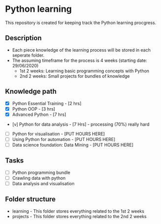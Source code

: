 # Python learning
This repository is created for keeping track the Python learning procgress.

## Description
* Each piece knowledge of the learning process will be stored in each seperate folder. 
* The assuming timeframe for the process is 4 weeks (starting date: 29/06/2020)
	* 1st 2 weeks: Learning basic programming concepts with Python
	* 2nd 2 weeks: Small projects for bundles of knowledge

## Knowledge path
- [x] Python Essential Training - [2 hrs]
- [x] Python OOP - [3 hrs]
- [x] Advanced Python - [7 hrs]
- [v] Python for data analysis - [7 Hrs] - processing (70%) really hard
- [ ] Python for visualisation - [PUT HOURS HERE]
- [ ] Using Python for automation - [PUT HOURS HERE]
- [ ] Data science foundation: Data Mining - [PUT HOURS HERE] 

## Tasks
- [ ] Python programming bundle
- [ ] Crawling data with python
- [ ] Data analysis and visualisation

## Folder structure
* learning - This folder stores everything related to the 1st 2 weeks
* projects - This folder stores everything related to the 2nd 2 weeks
